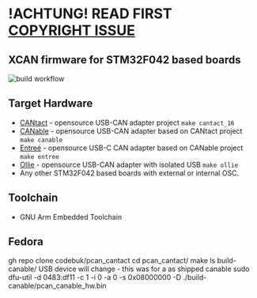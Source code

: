 # !ACHTUNG! READ FIRST [COPYRIGHT ISSUE](https://github.com/moonglow/pcan_cantact/issues/18)

## XCAN firmware for STM32F042 based boards

![build workflow](https://github.com/moonglow/pcan_cantact/actions/workflows/firmware_build.yml/badge.svg)

## Target Hardware

* [CANtact](https://github.com/linklayer/cantact-hw) - opensource USB-CAN adapter project `make cantact_16`
* [CANable](https://canable.io/) - opensource USB-CAN adapter based on CANtact project `make canable`
* [Entreé](https://github.com/tuna-f1sh/entree) - opensource USB-C CAN adapter based on CANable project `make entree`
* [Ollie](https://github.com/slimelec/ollie-hw) - opensource USB-CAN adapter with isolated USB `make ollie`
* Any other STM32F042 based boards with external or internal OSC.

## Toolchain

* GNU Arm Embedded Toolchain

## Fedora 

gh repo clone codebuk/pcan_cantact
cd pcan_cantact/
make 
ls build-canable/
USB device will change - this was for a as shipped canable
sudo dfu-util -d 0483:df11 -c 1 -i 0 -a 0 -s 0x08000000 -D ./build-canable/pcan_canable_hw.bin 
